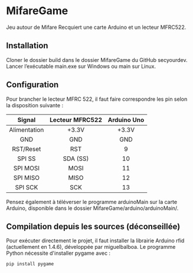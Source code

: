 # MifareGame
Jeu autour de Mifare
Recquiert une carte Arduino et un lecteur MFRC522.

## Installation
Cloner le dossier build dans le dossier MifareGame du GitHub secyourdev. 
Lancer l’exécutable main.exe sur Windows ou main sur Linux.

## Configuration
Pour brancher le lecteur MFRC 522, il faut faire correspondre les pin selon la disposition suivante :

|     Signal    | Lecteur MFRC522 |  Arduino Uno  |
| :-----------: | :-----------:   | :-----------: |
| Alimentation  |      +3.3V      |      +3.3V    |
|      GND      |       GND       |       GND     |
|   RST/Reset   |       RST       |        9      |
|     SPI SS    |     SDA (SS)    |       10      |
|    SPI MOSI   |       MOSI      |       11      |
|    SPI MISO   |       MISO      |       12      |
|    SPI SCK    |       SCK       |       13      |

Pensez également à téléverser le programme arduinoMain sur la carte Arduino, disponible dans le dossier MifareGame/arduino/arduinoMain/.

## Compilation depuis les sources (déconseillée)
Pour exécuter directement le projet, il faut installer la librairie Arduino rfid (actuellement en 1.4.6), développée par miguelbalboa.
Le programme Python nécessite d'installer pygame avec :
```
pip install pygame 
```
